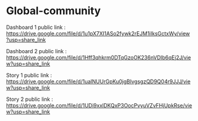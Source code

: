 # Global-community

Dashboard 1 public link : https://drive.google.com/file/d/1u1pX7XI1ASo2fywk2rEJM1iIksGctxWy/view?usp=share_link

Dashboard 2 public link : https://drive.google.com/file/d/1Hff3qhkrm0DTqGzoOK236nVDIb6qEj2J/view?usp=share_link

Story 1  public  link   : https://drive.google.com/file/d/1uaINUUrGpKu0jgBIvgsgzQD9Q04r9JJJ/view?usp=share_link

Story 2  public link    : https://drive.google.com/file/d/1UDi9xxlDKQxP3OocPvyuVZvFHjUpkRse/view?usp=share_link
